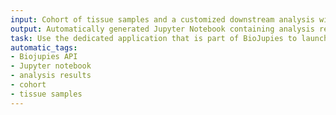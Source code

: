 ```yaml
---
input: Cohort of tissue samples and a customized downstream analysis with the BioJupies API
output: Automatically generated Jupyter Notebook containing analysis results
task: Use the dedicated application that is part of BioJupies to launch a notebook generation job from BioJupies
automatic_tags:
- Biojupies API
- Jupyter notebook
- analysis results
- cohort
- tissue samples
---
```

